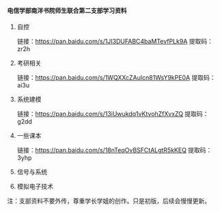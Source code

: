 #### 电信学部南洋书院师生联合第二支部学习资料

1. 自控

   链接：https://pan.baidu.com/s/1JI3DUFABC4baMTevfPLk9A 
   提取码：zr2h

2. 考研相关

   链接：https://pan.baidu.com/s/1WQXXcZAuIcn81WsY9kPE0A 
   提取码：ai3u

3. 系统建模

   链接：https://pan.baidu.com/s/13iUwukdq1vKtvohZfXvxZQ 
   提取码：g2dd

4. 一些课本

   链接：https://pan.baidu.com/s/18nTeqOvBSFCtALgtR5kKEQ 
   提取码：3yhp

5. 信号与系统

6. 模拟电子技术

注：支部资料不要外传，尊重学长学姐的创作。只是初版，后续会慢慢更新。